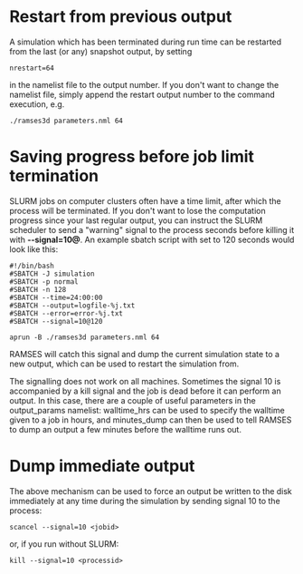 

# Restart from previous output #
A simulation which has been terminated during run time can be restarted from the last (or any) snapshot output, by setting
```
nrestart=64
```
in the namelist file to the output number. If you don't want to change the namelist file, simply append the restart output number to the command execution, e.g.
```
./ramses3d parameters.nml 64
```

# Saving progress before job limit termination #
SLURM jobs on computer clusters often have a time limit, after which the process will be terminated. If you don't want to lose the computation progress since your last regular output, you can instruct the SLURM scheduler to send a "warning" signal to the process <n> seconds before killing it with **--signal=10@<n>**. An example sbatch script with <n> set to 120 seconds would look like this:

```
#!/bin/bash
#SBATCH -J simulation
#SBATCH -p normal
#SBATCH -n 128
#SBATCH --time=24:00:00
#SBATCH --output=logfile-%j.txt
#SBATCH --error=error-%j.txt
#SBATCH --signal=10@120

aprun -B ./ramses3d parameters.nml 64
```

RAMSES will catch this signal and dump the current simulation state to a new output, which can be used to restart the simulation from.

The signalling does not work on all machines. Sometimes the signal 10 is accompanied by a kill signal and the job is dead before it can perform an output. In this case, there are a couple of useful parameters in the output_params namelist: walltime_hrs can be used to specify the walltime given to a job in hours, and minutes_dump can then be used to tell RAMSES to dump an output a few minutes before the walltime runs out.

# Dump immediate output #
The above mechanism can be used to force an output be written to the disk immediately at any time during the simulation by sending signal 10 to the process:
```
scancel --signal=10 <jobid>
```
or, if you run without SLURM:
```
kill --signal=10 <processid>
```
